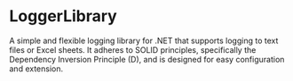 # LoggerLibrary
A simple and flexible logging library for .NET that supports logging to text files or Excel sheets. It adheres to SOLID principles, specifically the Dependency Inversion Principle (D), and is designed for easy configuration and extension.
